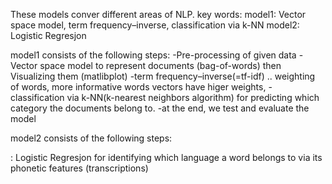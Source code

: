 These models conver different areas of NLP.
key words:
model1:  Vector space model, term frequency–inverse, classification via k-NN
model2: Logistic Regresjon



model1 consists of the following steps:
  -Pre-processing of given data
  -Vector space model to represent documents (bag-of-words) then  Visualizing them (matlibplot) 
  -term frequency–inverse(=tf-idf)  .. weighting of words, more informative words vectors have higer weights, 
  -classification via k-NN(k-nearest neighbors algorithm) for predicting which category the documents belong to. 
  -at the end, we test and  evaluate the model
  
 


model2 consists of the following steps:

: Logistic Regresjon for identifying which language a word belongs to via its phonetic features (transcriptions) 

